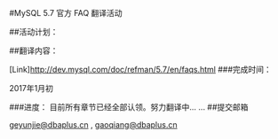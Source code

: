 #MySQL 5.7 官方 FAQ 翻译活动



##活动计划：



##翻译内容：

[Link]http://dev.mysql.com/doc/refman/5.7/en/faqs.html
###完成时间：


2017年1月初



###进度：
目前所有章节已经全部认领。努力翻译中... ...
##提交邮箱


geyunjie@dbaplus.cn , gaoqiang@dbaplus.cn
